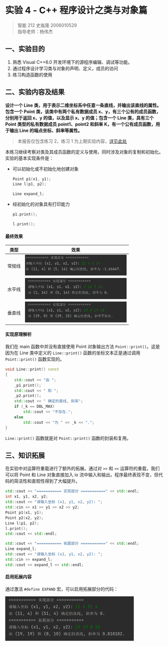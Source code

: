 # 实验 4 - C++ 程序设计之类与对象篇

> 智能 212 史胤隆 2006010529  
> 指导老师：杨伟杰



## 一、实验目的

1. 熟悉 Visual C++6.0 开发环境下的源程序编辑、调试等功能。
1. 通过程序设计学习类与对象的声明、定义，成员的访问
1. 练习构造函数的使用



## 二、实验内容及结果

**设计一个 Line 类，用于表示二维坐标系中任意一条直线，并输出该直线的属性。**
**包含一个 Point 类，该类中有两个私有数据成员 x、y，有三个公有的成员函数，分别用于返回 x、y 的值，以及显示 x、y 的值；包含一个 Line 类，具有三个 Point 类型的私有数据成员 point1、point2 和斜率 K，有一个公有成员函数，用于输出 Line 的端点坐标、斜率等属性。**

> 本报告仅包含练习 2，练习 1 为上期实验内容，[详见此处](https://github.com/Vincy1230/OOP-class/tree/main/exp03)



本练习继续考察对类及其成员函数的定义与使用，同时涉及对象的复制和初始化。  
实验的基本实现条件是：

- 可以初始化或不初始化地创建对象

  ```cpp
  Point p1(x1, y1);
  Line l(p1, p2);
  ```

  ```cpp
  Line expand_l;
  ```

  

-   经初始化的对象具有打印能力

    ```cpp
    p1.print();
    ```

    ```cpp
    l.print();
    ```

<div STYLE="page-break-after: always;"></div>

#### 最终效果

|  类型  |                         效果                          |
| :----: | :---------------------------------------------------: |
| 常规线 | <img src="./img/00.png" alt="00" style="zoom:33%;" /> |
| 水平线 | <img src="./img/01.png" alt="01" style="zoom:33%;" /> |
| 垂直线 | <img src="./img/02.png" alt="02" style="zoom:33%;" /> |



#### 实现原理解析

我们在 main 函数中并没有直接使用 Point 对象输出方法 `Point::print()`。这是因为在 Line 类中定义的 `Line::print()` 函数的坐标文本正是通过调用 `Point::print()` 函数实现的。

```cpp
void Line::print() const
{
    std::cout << "由 ";
    _p1.print();
    std::cout << " 和 ";
    _p2.print();
    std::cout << " 确定的直线, 斜率";
    if (_k == DBL_MAX)
        std::cout << "不存在.";
    else
        std::cout << "为 " << _k << ".";
}
```

`Line::print()` 函数就是对 `Point::print()` 函数的封装和复用。

<div STYLE="page-break-after: always;"></div>

## 三、知识拓展

在实验中对运算符重载进行了额外的拓展。通过对 `>>` 和 `<<` 运算符的重载，我们可以将 Point 和 Line 对象直接加入 io 流中输入和输出。程序最终表现不变，但代码的简洁性和直观性得到了大幅提升。

```cpp
std::cout << "=========== 实现部分 ===========" << std::endl;
int x1, y1, x2, y2;
std::cout << "请输入坐标 (x1, y1, x2, y2): ";
std::cin >> x1 >> y1 >> x2 >> y2;
Point p1(x1, y1);
Point p2(x2, y2);
Line l(p1, p2);
l.print();
std::cout << std::endl;
```

```cpp
std::cout << "=========== 拓展部分 ===========" << std::endl;
Line expand_l;
std::cout << "请输入坐标 (x1, y1, x2, y2): ";
std::cin >> expand_l;
std::cout << expand_l << std::endl;
```



#### 启用拓展内容

通过激活 `#define EXPAND` 宏，可以启用拓展部分的代码：

<img src="./img/10.png" alt="10" style="zoom: 40%;" />  
